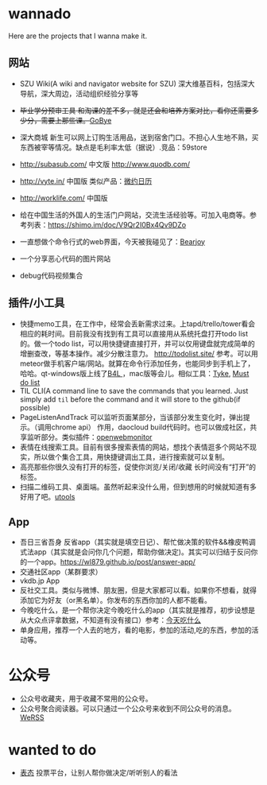 # wannado

Here are the projects that I wanna make it.

## 网站
+ SZU Wiki(A wiki and navigator website for SZU)
深大维基百科，包括深大导航，深大周边，活动组织经验分享等

+ ~~毕业学分预审工具 和淘课的差不多，就是还会和培养方案对比，看你还需要多少分，需要上那些课。~~[GoBye](http://stu.szu.edu.cn/gobye)
+ 深大商城 新生可以网上订购生活用品，送到宿舍门口。不担心人生地不熟，买东西被宰等情况。缺点是毛利率太低（据说）.竞品：59store
+ http://subasub.com/ 中文版 http://www.quodb.com/
+ http://vyte.in/ 中国版 类似产品：[微约日历](http://www.wedate.me/)
+ http://worklife.com/ 中国版
+ 给在中国生活的外国人的生活门户网站，交流生活经验等。可加入电商等。参考列表：https://shimo.im/doc/V9Qr2I0Bx4Qv9DZo
+ 一直想做个命令行式的web界面，今天被我碰见了：[Bearjoy](http://www.bearjoy.com/)
+ 一个分享恶心代码的图片网站
+ debug代码视频集合

## 插件/小工具

+ 快捷memo工具，在工作中，经常会丢新需求过来。上tapd/trello/tower看会相应的耗时间。目前我没有找到有工具可以直接用从系统托盘打开todo list的。做一个todo list，可以用快捷键直接打开，并可以仅用键盘就完成简单的增删查改，等基本操作。减少分散注意力。
 http://todolist.site/ 参考。可以用meteor做手机客户端/网站。就算在命令行添加任务，也能同步到手机上了，哈哈。qt-windows版上线了[B4L
](https://github.com/skys215/B4L)，mac版等会儿。相似工具：[Tyke](http://tyke.io/), [Must do list](https://itunes.apple.com/us/app/must-do-list/id1286494421)
+ TIL CLI(A command line to save the commands that you learned. Just simply add `til` before the command and it will store to the github(if possible)
+ PageListenAndTrack 可以监听页面某部分，当该部分发生变化时，弹出提示。（调用chrome api） 作用，daocloud build代码时。也可以做成社区，共享监听部分。类似插件：[openwebmonitor](http://openwebmonitor.netqon.com/)
+ 表情在线搜索工具。目前有很多搜索表情的网站，想找个表情逛多个网站不现实，所以做个集合工具，用快捷键调出工具，进行搜索就可以复制。
+ 高亮那些你很久没有打开的标签，促使你浏览/关闭/收藏 长时间没有“打开”的标签。
+ 扫描二维码工具、桌面端。虽然听起来没什么用，但到想用的时候就知道有多好用了吧。[utools](https://www.appinn.com/utools/)

## App
+ 吾日三省吾身 反省app（其实就是填空日记）、帮忙做决策的软件&&橡皮鸭调式法app（其实就是会问你几个问题，帮助你做决定)。其实可以归结于反问你的一个app。https://wl879.github.io/post/answer-app/
+ 交通社区app（某群要求）
+ vkdb.jp App
+ 反社交工具。类似与微博、朋友圈，但是大家都可以看。如果你不想看，就得添加它为好友（or黑名单）。你发布的东西你加的人都不能看。
+ 今晚吃什么，是一个帮你决定今晚吃什么的app（其实就是推荐，初步设想是从大众点评拿数据，不知道有没有接口）参考：[今天吃什么](https://book.douban.com/subject/26989573/)
+ 单身应用，推荐一个人去的地方，看的电影，参加的活动,吃的东西，参加的活动等。

# 公众号
+ 公众号收藏夹，用于收藏不常用的公众号。
+ 公众号聚合阅读器。可以只通过一个公众号来收到不同公众号的消息。[WeRSS](https://werss.app/)

# wanted to do
+ [表态](https://itunes.apple.com/cn/app/id1134616645) 投票平台，让别人帮你做决定/听听别人的看法
